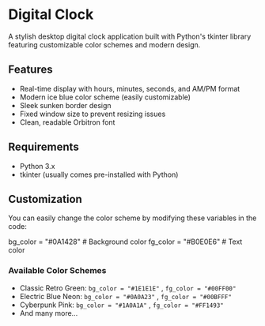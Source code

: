 # Digital Clock

A stylish desktop digital clock application built with Python's tkinter library featuring customizable color schemes and modern design.

## Features

- Real-time display with hours, minutes, seconds, and AM/PM format
- Modern ice blue color scheme (easily customizable)
- Sleek sunken border design
- Fixed window size to prevent resizing issues
- Clean, readable Orbitron font

## Requirements

- Python 3.x
- tkinter (usually comes pre-installed with Python)

## Customization

You can easily change the color scheme by modifying these variables in the code:

bg_color = "#0A1428"  # Background color
fg_color = "#B0E0E6"  # Text color

### Available Color Schemes
- Classic Retro Green:  `bg_color = "#1E1E1E"` ,  `fg_color = "#00FF00"`
- Electric Blue Neon:  `bg_color = "#0A0A23"` ,  `fg_color = "#00BFFF"`
- Cyberpunk Pink:  `bg_color = "#1A0A1A"` ,  `fg_color = "#FF1493"`
- And many more...
